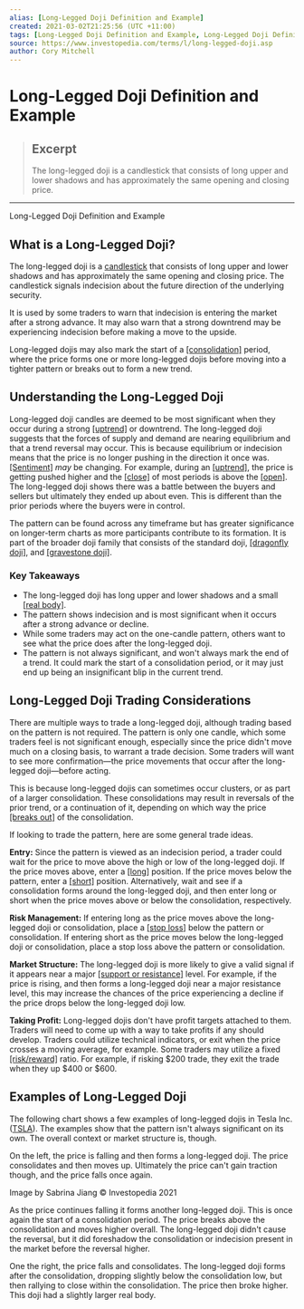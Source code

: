 ```yaml
---
alias: [Long-Legged Doji Definition and Example]
created: 2021-03-02T21:25:56 (UTC +11:00)
tags: [Long-Legged Doji Definition and Example, Long-Legged Doji Definition and Example]
source: https://www.investopedia.com/terms/l/long-legged-doji.asp
author: Cory Mitchell
---
```


# Long-Legged Doji Definition and Example

> ## Excerpt
> The long-legged doji is a candlestick that consists of long upper and lower shadows and has approximately the same opening and closing price.

---

Long-Legged Doji Definition and Example
## What is a Long-Legged Doji?

The long-legged doji is a [candlestick](https://www.investopedia.com/terms/c/candlestick.asp) that consists of long upper and lower shadows and has approximately the same opening and closing price. The candlestick signals indecision about the future direction of the underlying security.

It is used by some traders to warn that indecision is entering the market after a strong advance. It may also warn that a strong downtrend may be experiencing indecision before making a move to the upside.

Long-legged dojis may also mark the start of a [[consolidation]](https://www.investopedia.com/terms/c/consolidation.asp) period, where the price forms one or more long-legged dojis before moving into a tighter pattern or breaks out to form a new trend.

## Understanding the Long-Legged Doji

Long-legged doji candles are deemed to be most significant when they occur during a strong [[uptrend]](https://www.investopedia.com/terms/u/uptrend.asp) or downtrend. The long-legged doji suggests that the forces of supply and demand are nearing equilibrium and that a trend reversal may occur. This is because equilibrium or indecision means that the price is no longer pushing in the direction it once was. [[Sentiment]](https://www.investopedia.com/terms/m/marketsentiment.asp) _may_ be changing. For example, during an [[uptrend]](https://www.investopedia.com/terms/u/uptrend.asp), the price is getting pushed higher and the [[close]](https://www.investopedia.com/terms/c/closingprice.asp) of most periods is above the [[open]](https://www.investopedia.com/terms/o/openingprice.asp). The long-legged doji shows there was a battle between the buyers and sellers but ultimately they ended up about even. This is different than the prior periods where the buyers were in control.

The pattern can be found across any timeframe but has greater significance on longer-term charts as more participants contribute to its formation. It is part of the broader doji family that consists of the standard doji, [[dragonfly doji]](https://www.investopedia.com/terms/d/dragonfly-doji.asp), and [[gravestone doji]](https://www.investopedia.com/terms/g/gravestone-doji.asp).

### Key Takeaways

-   The long-legged doji has long upper and lower shadows and a small [[real body]](https://www.investopedia.com/terms/r/realbody.asp).
-   The pattern shows indecision and is most significant when it occurs after a strong advance or decline.
-   While some traders may act on the one-candle pattern, others want to see what the price does after the long-legged doji.
-   The pattern is not always significant, and won't always mark the end of a trend. It could mark the start of a consolidation period, or it may just end up being an insignificant blip in the current trend.

## Long-Legged Doji Trading Considerations

There are multiple ways to trade a long-legged doji, although trading based on the pattern is not required. The pattern is only one candle, which some traders feel is not significant enough, especially since the price didn't move much on a closing basis, to warrant a trade decision. Some traders will want to see more confirmation—the price movements that occur after the long-legged doji—before acting.

This is because long-legged dojis can sometimes occur clusters, or as part of a larger consolidation. These consolidations may result in reversals of the prior trend, or a continuation of it, depending on which way the price [[breaks out]](https://www.investopedia.com/terms/b/breakout.asp) of the consolidation.

If looking to trade the pattern, here are some general trade ideas.

**Entry:** Since the pattern is viewed as an indecision period, a trader could wait for the price to move above the high or low of the long-legged doji. If the price moves above, enter a [[long]](https://www.investopedia.com/terms/l/long.asp) position. If the price moves below the pattern, enter a [[short]](https://www.investopedia.com/terms/s/short.asp) position. Alternatively, wait and see if a consolidation forms around the long-legged doji, and then enter long or short when the price moves above or below the consolidation, respectively.

**Risk Management:** If entering long as the price moves above the long-legged doji or consolidation, place a [[stop loss]](https://www.investopedia.com/terms/s/stop-lossorder.asp) below the pattern or consolidation. If entering short as the price moves below the long-legged doji or consolidation, place a stop loss above the pattern or consolidation.

**Market Structure:** The long-legged doji is more likely to give a valid signal if it appears near a major [[support or resistance]](https://www.investopedia.com/trading/support-and-resistance-basics/) level. For example, if the price is rising, and then forms a long-legged doji near a major resistance level, this may increase the chances of the price experiencing a decline if the price drops below the long-legged doji low.

**Taking Profit:** Long-legged dojis don't have profit targets attached to them. Traders will need to come up with a way to take profits if any should develop. Traders could utilize technical indicators, or exit when the price crosses a moving average, for example. Some traders may utilize a fixed [[risk/reward]](https://www.investopedia.com/terms/r/riskrewardratio.asp) ratio. For example, if risking $200 trade, they exit the trade when they up $400 or $600.

## Examples of Long-Legged Doji

The following chart shows a few examples of long-legged dojis in Tesla Inc. ([TSLA](https://www.investopedia.com/markets/quote?tvwidgetsymbol=tsla)). The examples show that the pattern isn't always significant on its own. The overall context or market structure is, though.

On the left, the price is falling and then forms a long-legged doji. The price consolidates and then moves up. Ultimately the price can't gain traction though, and the price falls once again.

Image by Sabrina Jiang © Investopedia 2021

As the price continues falling it forms another long-legged doji. This is once again the start of a consolidation period. The price breaks above the consolidation and moves higher overall. The long-legged doji didn't cause the reversal, but it did foreshadow the consolidation or indecision present in the market before the reversal higher.

One the right, the price falls and consolidates. The long-legged doji forms after the consolidation, dropping slightly below the consolidation low, but then rallying to close within the consolidation. The price then broke higher. This doji had a slightly larger real body.
